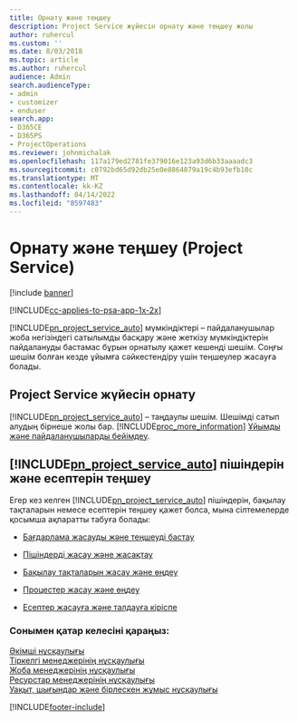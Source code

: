 ```yaml
---
title: Орнату және теңшеу
description: Project Service жүйесін орнату және теңшеу жолы
author: ruhercul
ms.custom: ''
ms.date: 8/03/2018
ms.topic: article
ms.author: ruhercul
audience: Admin
search.audienceType:
- admin
- customizer
- enduser
search.app:
- D365CE
- D365PS
- ProjectOperations
ms.reviewer: johnmichalak
ms.openlocfilehash: 117a179ed2781fe379016e123a93d6b33aaaadc3
ms.sourcegitcommit: c0792bd65d92db25e0e8864879a19c4b93efb10c
ms.translationtype: MT
ms.contentlocale: kk-KZ
ms.lasthandoff: 04/14/2022
ms.locfileid: "8597483"
---
```

# <a name="install-and-customize-project-service"></a>Орнату және теңшеу (Project Service)

[!include [banner](../includes/psa-now-project-operations.md)]

[!INCLUDE[cc-applies-to-psa-app-1x-2x](../includes/cc-applies-to-psa-app-1x-2x.md)]

[!INCLUDE[pn_project_service_auto](../includes/pn-project-service-auto.md)] мүмкіндіктері – пайдаланушылар жоба негізіндегі сатылымды басқару және жеткізу мүмкіндіктерін пайдалануды бастамас бұрын орнатылу қажет кешенді шешім. Соңғы шешім болған кезде ұйымға сәйкестендіру үшін теңшеулер жасауға болады.  
<!-- TODO: I expect to find the information on how to get and install this here. Please find that and add it here. Same for Project Service.--> 
  
## <a name="install-project-service"></a>Project Service жүйесін орнату  
 [!INCLUDE[pn_project_service_auto](../includes/pn-project-service-auto.md)] – таңдаулы шешім. Шешімді сатып алудың бірнеше жолы бар. [!INCLUDE[proc_more_information](../includes/proc-more-information.md)] [Ұйымды және пайдаланушыларды бейімдеу](/dynamics365/customerengagement/on-premises/admin/onboard-your-organization-and-users-to-dynamics-365-online).  
  
## <a name="customize-pn_project_service_auto-forms-and-reports"></a>[!INCLUDE[pn_project_service_auto](../includes/pn-project-service-auto.md)] пішіндерін және есептерін теңшеу  
 Егер кез келген [!INCLUDE[pn_project_service_auto](../includes/pn-project-service-auto.md)] пішіндерін, бақылау тақталарын немесе есептерін теңшеу қажет болса, мына сілтемелерде қосымша ақпаратты табуға болады:  
  
- [Бағдарлама жасауды және теңшеуді бастау](/dynamics365/customerengagement/on-premises/customize/getting-started-customization)  
  
- [Пішіндерді жасау және жасақтау](/dynamics365/customerengagement/on-premises/customize/create-design-forms)  
  
- [Бақылау тақталарын жасау және өңдеу](/dynamics365/customerengagement/on-premises/customize/create-edit-dashboards)  
  
- [Процестер жасау және өңдеу](/dynamics365/customerengagement/on-premises/customize/guide-staff-through-common-tasks-processes)  
  
- [Есептер жасауға және талдауға кіріспе](/dynamics365/customerengagement/on-premises/analytics/reporting-analytics-with-dynamics-365)  
  
### <a name="see-also"></a>Сонымен қатар келесіні қараңыз:  
 [Әкімші нұсқаулығы](../psa/admin-guide.md)   
 [Тіркелгі менеджерінің нұсқаулығы](../psa/account-manager-guide.md)   
 [Жоба менеджерінің нұсқаулығы](../psa/project-manager-guide.md)   
 [Ресурстар менеджерінің нұсқаулығы](../psa/resource-manager-guide.md)   
 [Уақыт, шығындар және бірлескен жұмыс нұсқаулығы](../psa/time-expense-collaboration-guide.md)


[!INCLUDE[footer-include](../includes/footer-banner.md)]

